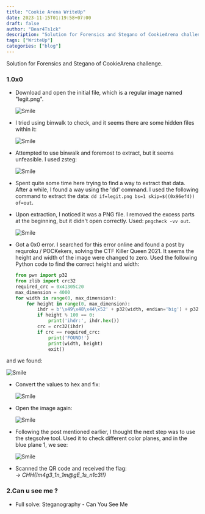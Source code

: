 ```yaml
---
title: "Cookie Arena WriteUp"
date: 2023-11-15T01:19:58+07:00
draft: false
author: "Bear4Ts1ck"
description: "Solution for Forensics and Stegano of CookieArena challenge"
tags: ["WriteUp"]
categories: ["blog"]
---
```


Solution for Forensics and Stegano of CookieArena challenge.

<!--more-->

### 1.0x0

- Download and open the initial file, which is a regular image named "legit.png".


  ![Smile](/Cookie-Arena/legit.png)


- I tried using binwalk to check, and it seems there are some hidden files within it:


  ![Smile](/Cookie-Arena/image.png)


- Attempted to use binwalk and foremost to extract, but it seems unfeasible. I used zsteg:


  ![Smile](/Cookie-Arena/offset.png)


- Spent quite some time here trying to find a way to extract that data. After a while, I found a way using the 'dd' command. I used the following command to extract the data: `dd if=legit.png bs=1 skip=$((0x96ef4)) of=out`.

- Upon extraction, I noticed it was a PNG file. I removed the excess parts at the beginning, but it didn't open correctly. Used: `pngcheck -vv out`.


  ![Smile](/Cookie-Arena/pngcheck.png)


- Got a 0x0 error. I searched for this error online and found a post by requroku / POCKekers, solving the CTF Killer Queen 2021. It seems the height and width of the image were changed to zero. Used the following Python code to find the correct height and width:

    ```python
    from pwn import p32
    from zlib import crc32
    required_crc = 0x41305C20
    max_dimension = 4000
    for width in range(0, max_dimension):
        for height in range(0, max_dimension):
            ihdr = b'\x49\x48\x44\x52' + p32(width, endian='big') + p32(height, endian='big') + b'\x08\x06\x00\x00\x00'
            if height % 100 == 0:
                print('ihdr:', ihdr.hex())
            crc = crc32(ihdr)
            if crc == required_crc:
                print('FOUND!')
                print(width, height)
                exit()
    ```

and we found:


  ![Smile](/Cookie-Arena/value.png)


- Convert the values to hex and fix:


  ![Smile](/Cookie-Arena/changehex.png)


- Open the image again:


  ![Smile](/Cookie-Arena/donepng.png)


- Following the post mentioned earlier, I thought the next step was to use the stegsolve tool. Used it to check different color planes, and in the blue plane 1, we see:


  ![Smile](/Cookie-Arena/flag.png)


- Scanned the QR code and received the flag:   
    -> *CHH{Im4g3_1n_1m@gE_1s_n1c3!!}*

### 2.Can u see me ?

- Full solve: Steganography - Can You See Me